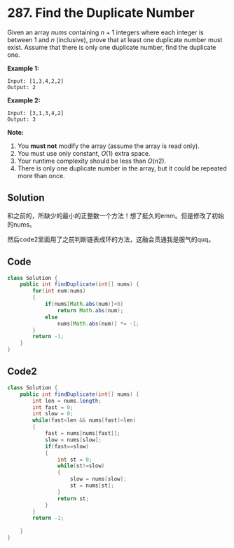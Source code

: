 # 287. Find the Duplicate Number

Given an array *nums* containing *n* + 1 integers where each integer is between 1 and *n* (inclusive), prove that at least one duplicate number must exist. Assume that there is only one duplicate number, find the duplicate one.

**Example 1:**

```
Input: [1,3,4,2,2]
Output: 2
```

**Example 2:**

```
Input: [3,1,3,4,2]
Output: 3
```

**Note:**

1. You **must not** modify the array (assume the array is read only).
2. You must use only constant, *O*(1) extra space.
3. Your runtime complexity should be less than *O*(*n*2).
4. There is only one duplicate number in the array, but it could be repeated more than once.



## Solution

和之前的，所缺少的最小的正整数一个方法！想了挺久的emm。但是修改了初始的nums。

然后code2里面用了之前判断链表成环的方法，这融会贯通我是服气的quq。



## Code

```java
class Solution {
    public int findDuplicate(int[] nums) {
        for(int num:nums)
        {
            if(nums[Math.abs(num)]<0)
                return Math.abs(num);
            else
                nums[Math.abs(num)] *= -1;
        }
        return -1;
    }
}
```



## Code2

```java
class Solution {
    public int findDuplicate(int[] nums) {
        int len = nums.length;
        int fast = 0;
        int slow = 0;
        while(fast<len && nums[fast]<len)
        {
            fast = nums[nums[fast]];
            slow = nums[slow];
            if(fast==slow)
            {
                int st = 0;
                while(st!=slow)
                {
                    slow = nums[slow];
                    st = nums[st];
                }
                return st;
            }
        }
        return -1;
        
    }
}
```

